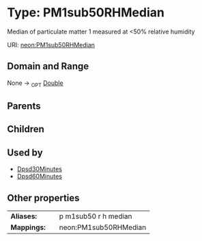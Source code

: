 
# Type: PM1sub50RHMedian


Median of particulate matter 1 measured at <50% relative humidity

URI: [neon:PM1sub50RHMedian](https://data.neonscience.org/PM1sub50RHMedian)


## Domain and Range

None ->  <sub>OPT</sub> [Double](types/Double.md)

## Parents


## Children


## Used by

 * [Dpsd30Minutes](Dpsd30Minutes.md)
 * [Dpsd60Minutes](Dpsd60Minutes.md)

## Other properties

|  |  |  |
| --- | --- | --- |
| **Aliases:** | | p m1sub50 r h median |
| **Mappings:** | | neon:PM1sub50RHMedian |

